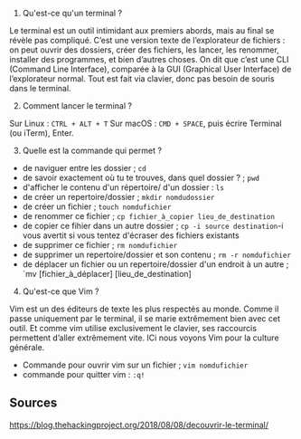 1. Qu'est-ce qu'un terminal ? 

Le terminal est un outil intimidant aux premiers abords, mais au final se révèle pas compliqué. C’est une version texte de l’explorateur de fichiers : on peut ouvrir des dossiers, créer des fichiers, les lancer, les renommer, installer des programmes, et bien d’autres choses. On dit que c’est une CLI (Command Line Interface), comparée à la GUI (Graphical User Interface) de l’explorateur normal. Tout est fait via clavier, donc pas besoin de souris dans le terminal.

2. Comment lancer le terminal ? 

Sur Linux : `CTRL + ALT + T`
Sur macOS : `CMD + SPACE`, puis écrire Terminal (ou iTerm), Enter.

3. Quelle est la commande qui permet ? 
  - de naviguer entre les dossier ; `cd`
  - de savoir exactement où tu te trouves, dans quel dossier ? ; `pwd`
  - d'afficher le contenu d'un répertoire/ d'un dossier : `ls`
  - de créer un repertoire/dossier ; `mkdir nomdudossier`
  - de créer un fichier ; `touch nomdufichier`
  - de renommer ce fichier ; `cp fichier_à_copier lieu_de_destination`
  - de copier ce fihier dans un autre dossier ; `cp -i source destination`-i vous avertit si vous tentez d'écraser des fichiers existants 
  - de supprimer ce fichier ; `rm nomdufichier`
  - de supprimer un repertoire/dossier et son contenu ; `rm -r nomdufichier`
  - de déplacer un fichier ou un repertoire/dossier d'un endroit à un autre ; `mv [fichier_à_déplacer] [lieu_de_destination] 
  
  4. Qu'est-ce que Vim ? 
  
Vim est un des éditeurs de texte les plus respectés au monde. Comme il passe uniquement par le terminal, il se marie extrêmement bien avec cet outil. Et comme vim utilise exclusivement le clavier, ses raccourcis permettent d’aller extrêmement vite. ICi nous voyons Vim pour la culture générale.

- Commande pour ouvrir vim sur un fichier ; `vim nomdufichier`
- commande pour quitter vim : `:q!`

## Sources

https://blog.thehackingproject.org/2018/08/08/decouvrir-le-terminal/
  

